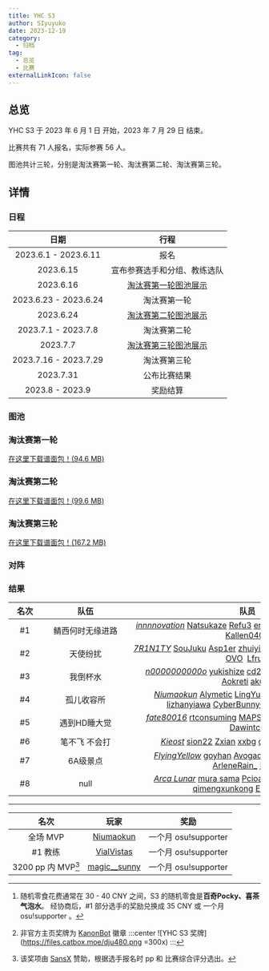 ```yaml
---
title: YHC S3
author: SIyuyuko
date: 2023-12-19
category:
  - 归档
tag:
  - 总览
  - 比赛
externalLinkIcon: false
---
```

## 总览

YHC S3 于 2023 年 6 月 1 日 开始，2023 年 7 月 29 日 结束。

比赛共有 71 人报名，实际参赛 56 人。

图池共计三轮，分别是淘汰赛第一轮、淘汰赛第二轮、淘汰赛第三轮。

<!-- more -->

## 详情

### 日程

|         日期          |                                 行程                                 |
|:---------------------:|:------------------------------------------------------------------:|
| 2023.6.1 - 2023.6.11  |                                 报名                                 |
|       2023.6.15       |                     宣布参赛选手和分组、教练选队                      |
|       2023.6.16       | [淘汰赛第一轮图池展示](https://www.bilibili.com/video/BV12K411q7sL/) |
| 2023.6.23 - 2023.6.24 |                             淘汰赛第一轮                             |
|       2023.6.24       | [淘汰赛第二轮图池展示](https://www.bilibili.com/video/BV1h8411K7ke/) |
|  2023.7.1 - 2023.7.8  |                             淘汰赛第二轮                             |
|       2023.7.7        | [淘汰赛第三轮图池展示](https://www.bilibili.com/video/BV1ex4y137Fx/) |
| 2023.7.16 - 2023.7.29 |                             淘汰赛第三轮                             |
|       2023.7.31       |                             公布比赛结果                             |
|    2023.8 - 2023.9    |                               奖励结算                               |

### 图池

### 淘汰赛第一轮

<Mappool :mapData="poolList.pool1"></Mappool>

[在这里下载谱面包！(94.6 MB)](https://drive.google.com/file/d/1q2Wo1k31mUWTcWBX1n0P-PP-f3ekcKVH/view?usp=sharing)

### 淘汰赛第二轮

<Mappool :mapData="poolList.pool2"></Mappool>

[在这里下载谱面包！(99.6 MB)](https://drive.google.com/file/d/1AP5fzu3o7O27MBfsM6quPvfJiVex_r6g/view?usp=sharing)

### 淘汰赛第三轮

<Mappool :mapData="poolList.pool3"></Mappool>

[在这里下载谱面包！(167.2 MB)](https://drive.google.com/file/d/1fIR_oDrImtjRc4TGrI5cLXjxuWwoI5LT/view?usp=sharing)

### 对阵

<Bracket :src="bracket.src" :name="bracket.name" ></Bracket>

### 结果

| <div style="width:50px" >名次</div> | <div style="width:160px" >队伍</div> |                                                                                                                                                                          队员                                                                                                                                                                          |                        教练                         |       <div style="width:320px" >奖励</div>       |
|:-----------------------------------:|:------------------------------------:|:------------------------------------------------------------------------------------------------------------------------------------------------------------------------------------------------------------------------------------------------------------------------------------------------------------------------------------------------------:|:---------------------------------------------------:|:------------------------------------------------:|
|                 #1                  |           鲭西何时无缘进路           |         [*innnnovation*](https://osu.ppy.sh/users/18443135) [Natsukaze](https://osu.ppy.sh/users/29046592) [Refu3](https://osu.ppy.sh/users/24013879) [eric1388](https://osu.ppy.sh/users/20384257) [TomCh](https://osu.ppy.sh/users/13863127) [ElectroTD](https://osu.ppy.sh/users/6955595)  [Kallen0401](https://osu.ppy.sh/users/32620473)          |   [VialVistas](https://osu.ppy.sh/users/9697708)    | 每人一份随机零食[^first]、非官方主页奖牌[^second] |
|                 #2                  |               天使纷扰               |          [*7R1N1TY*](https://osu.ppy.sh/users/12803951) [SouJuku](https://osu.ppy.sh/users/20403654) [Asp1er](https://osu.ppy.sh/users/17392497) [zhuiyi_crane](https://osu.ppy.sh/users/24365691) [MizukiQwQ](https://osu.ppy.sh/users/15154497) [Fungus OVO](https://osu.ppy.sh/users/4928835)  [Lfruin](https://osu.ppy.sh/users/18165022)          |     [Kotor1](https://osu.ppy.sh/users/2351439)      |                   每人 25 CNY                    |
|                 #3                  |               我倒杯水               |           [*n0000000000o*](https://osu.ppy.sh/users/12215328) [yukishize](https://osu.ppy.sh/users/11736169) [cd20200816](https://osu.ppy.sh/users/18118155) [EYii](https://osu.ppy.sh/users/26977726) [FiresunX](https://osu.ppy.sh/users/25578225) [Aokreti](https://osu.ppy.sh/users/27321919) [akuya](https://osu.ppy.sh/users/25089015)           |  [Celia-Claire](https://osu.ppy.sh/users/12790121)  |                   每人 15 CNY                    |
|                 #4                  |              孤儿收容所              | [*Niumaokun*](https://osu.ppy.sh/users/16227180) [Alymetic](https://osu.ppy.sh/users/19287762) [LingYuanOvO](https://osu.ppy.sh/users/23805648) [1224192602](https://osu.ppy.sh/users/13089663) [lizhanyiawa](https://osu.ppy.sh/users/13928307) [CyberBunnyGirl](https://osu.ppy.sh/users/11531025) [magic__sunny](https://osu.ppy.sh/users/13323610) | [-Spring Night-](https://osu.ppy.sh/users/17064371) |                        --                        |
|                 #5                  |             遇到HD睡大觉             |               [*fate80016*](https://osu.ppy.sh/users/8471476) [rtconsuming](https://osu.ppy.sh/users/8500047) [MAPSILL](https://osu.ppy.sh/users/31956309) [FeD4kTo](https://osu.ppy.sh/users/31483691) [SansX](https://osu.ppy.sh/users/29735986) [iz6](https://osu.ppy.sh/users/26093361) [Dawintch](https://osu.ppy.sh/users/9948405)               |   [Stick_Fish](https://osu.ppy.sh/users/13358640)   |                        --                        |
|                 #6                  |            笔不飞 不会打             |                     [*Kieost*](https://osu.ppy.sh/users/17823832) [sion22](https://osu.ppy.sh/users/30137844) [Zxian](https://osu.ppy.sh/users/20672564) [xxbg](https://osu.ppy.sh/users/31833376) [chana](https://osu.ppy.sh/users/18375016) [Lemen](https://osu.ppy.sh/users/28120802) [K_vAE](https://osu.ppy.sh/users/8756045)                     |   [Sakura Luna](https://osu.ppy.sh/users/1608105)   |                        --                        |
|                 #7                  |               6A级景点               |         [*FlyingYellow*](https://osu.ppy.sh/users/25776202) [goyhan](https://osu.ppy.sh/users/30314890) [Avogadoll](https://osu.ppy.sh/users/32609690) [-aLIEz-](https://osu.ppy.sh/users/31372295) [YamadaJ](https://osu.ppy.sh/users/13413713) [ArleneRain_](https://osu.ppy.sh/users/19673275) [[Alex]](https://osu.ppy.sh/users/28776271)          |  [ShandenOnter](https://osu.ppy.sh/users/13999223)  |                        --                        |
|                 #8                  |                 null                 |       [*Arca Lunar*](https://osu.ppy.sh/users/13888511) [mura sama](https://osu.ppy.sh/users/9527178) [Pcioafk](https://osu.ppy.sh/users/13228763) [yukko233](https://osu.ppy.sh/users/28804123) [wjs255](https://osu.ppy.sh/users/29856978) [qimengxunkong](https://osu.ppy.sh/users/16849347) [Endless fare](https://osu.ppy.sh/users/8580156)       |   [Roymaster](https://osu.ppy.sh/users/28365836)    |                        --                        |

---

|          名次          |                       玩家                        |         奖励         |
|:---------------------:|:-------------------------------------------------:|:------------------:|
|        全场 MVP        |  [Niumaokun](https://osu.ppy.sh/users/16227180)   | 一个月 osu!supporter |
|        #1 教练         |  [VialVistas](https://osu.ppy.sh/users/9697708)   | 一个月 osu!supporter |
| 3200 pp 内 MVP[^third] | [magic__sunny](https://osu.ppy.sh/users/13323610) | 一个月 osu!supporter |

[^first]: 随机零食花费通常在 30 - 40 CNY 之间，S3 的随机零食是**百奇Pocky、喜茶气泡水**。
       经协商后，#1 部分选手的奖励兑换成 35 CNY 或 一个月 osu!supporter 。
[^second]: 非官方主页奖牌为 [KanonBot](https://info.desu.life/?p=383) 徽章
       :::center
       ![YHC S3 奖牌](<https://files.catbox.moe/dju480.png> =300x)
       :::
[^third]: 该奖项由 [SansX](https://osu.ppy.sh/users/29735986) 赞助，根据选手报名时 pp 和 比赛综合评分选出。

<script setup>
import { ref,onBeforeMount } from 'vue';
import Mappool from '@mapPool';
import Bracket from '@bracket';
import { getMappoolPanel } from '@mappoolUtil';
let poolList=ref({
  pool1:{
    sets:[],
    data:[],
    status:{
      isLoading:true,
      title:"YHC S3 淘汰赛第一轮图池",
    },
    src:"HD 1411984 3954370 3837066 3888754 3891085 3421505 NM 1187324 3530499 DT 1364859 2975322 FM 3685509 4046200 2145788 TB 2248125",
  },
  pool2:{
    sets:[],
    data:[],
    status:{
      isLoading:true,
      title:"YHC S3 淘汰赛第二轮图池",
    },
    src:"HD 2485990 3983420 2250658 3741633 2592215 1262582 NM 3667656 2706721 DT 3464150 2365787 FM 3453677 2368769 1433497 TB 3661903"
  },
  pool3:{
    sets:[],
    data:[],
    status:{
      isLoading:true,
      title:"YHC S3 淘汰赛第三轮图池",
    },
    src:"HD 1089478 281389 3754744 3888520 1215683 3479138 3850639 NM 2296463 3171420 DT 1046489 2945043 3463053 FM 3670563 3846436 1996858 TB 4211648"
  }
});
let bracket=ref({
  src:"https://challonge.com/zh_CN/YHC_S3.svg",
  name:"YHC S3 对阵表",
})
onBeforeMount(()=>{
  poolList.value=getMappoolPanel(poolList.value,"s3mappool");
})
</script>

